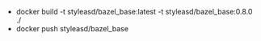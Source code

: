 
- docker build -t styleasd/bazel_base:latest -t styleasd/bazel_base:0.8.0 ./
- docker push styleasd/bazel_base